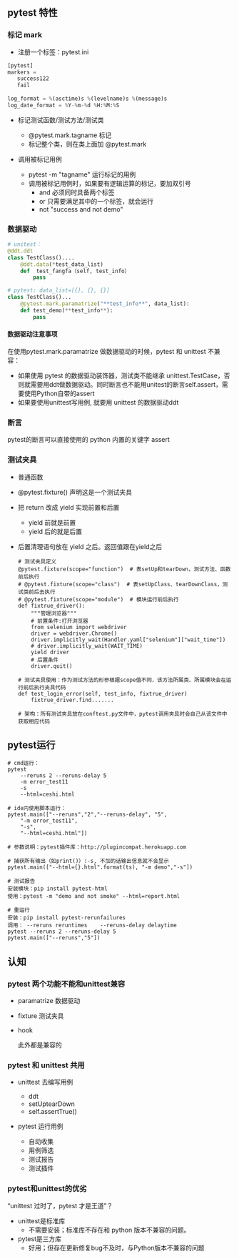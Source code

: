 ## pytest 特性

### 标记 mark

- 注册一个标签：pytest.ini

 ```python
[pytest]
markers =
    success122
    fail
    
log_format = %(asctime)s %(levelname)s %(message)s
log_date_format = %Y-%m-%d %H:%M:%S
 ```

 

- 标记测试函数/测试方法/测试类
  - @pytest.mark.tagname    标记
  - 标记整个类，则在类上面加 @pytest.mark

- 调用被标记用例 
  - pytest -m "tagname"    运行标记的用例
  - 调用被标记用例时，如果要有逻辑运算的标记，要加双引号
    - and  必须同时具备两个标签
    - or  只需要满足其中的一个标签，就会运行
    - not    "success and not demo"


### 数据驱动
```python
# unitest：
@ddt.ddt
class TestClass()....
	@ddt.data(*test_data_list)
	def  test_fangfa（self, test_info）
		pass

# pytest: data_list=[{}, {}, {}]
class TestClass()...
	@pytest.mark.paramatrize("**test_info**", data_list):
	def test_demo(**test_info**):
		pass
```
#### 数据驱动注意事项
在使用pytest.mark.paramatrize 做数据驱动的时候，pytest 和 unittest 不兼容：

- 如果使用 pytest 的数据驱动装饰器，测试类不能继承 unittest.TestCase，否则就需要用ddt做数据驱动。同时断言也不能用unitest的断言self.assert，需要使用Python自带的assert
- 如果要使用unittest写用例,  就要用 unittest 的数据驱动ddt



### 断言

pytest的断言可以直接使用的 python 内置的关键字 assert



### 测试夹具

- 普通函数

- @pytest.fixture() 声明这是一个测试夹具

- 把 return 改成 yield 实现前置和后置
    - yield 前就是前置
    - yield 后的就是后置
    
- 后置清理语句放在 yield 之后。返回值跟在yield之后

    ```
    # 测试夹具定义
    @pytest.fixture(scope="function")  # 表setUp和tearDown，测试方法、函数前后执行
    # @pytest.fixture(scope="class")  # 表setUpClass、tearDownClass，测试类前后去执行
    # @pytest.fixture(scope="module")  # 模块运行前后执行
    def fixtrue_driver():
        """管理浏览器"""
        # 前置条件:打开浏览器
        from selenium import webdriver
        driver = webdriver.Chrome()
        driver.implicitly_wait(Handler.yaml["selenium"]["wait_time"])
        # driver.implicitly_wait(WAIT_TIME)
        yield driver
    	# 后置条件
        driver.quit()
        
    # 测试夹具使用：作为测试方法的形参根据scope值不同，该方法所属类、所属模块会在运行前后执行夹具代码 
    def test_login_error(self, test_info, fixtrue_driver)
    	fixtrue_driver.find.......
    	
    # 架构：所有测试夹具放在conftest.py文件中，pytest调用夹具时会自己从该文件中获取相应代码
    
    ```
    

## pytest运行

```
# cmd运行：
pytest
	--reruns 2 --reruns-delay 5 
	-m error_test11 
	-s 
	--html=ceshi.html

# ide内使用脚本运行：
pytest.main(["--reruns","2","--reruns-delay", "5",
	"-m error_test11", 
	"-s", 
	"--html=ceshi.html"])

# 参数说明：pytest插件库：http://plugincompat.herokuapp.com

# 捕获所有输出（如print()）:-s, 不加的话输出信息就不会显示
pytest.main(["--html={}.html".format(ts), "-m demo","-s"])

# 测试报告
安装模块：pip install pytest-html
使用：pytest -m "demo and not smoke" --html=report.html

# 重运行
安装：pip install pytest-rerunfailures
调用： --reruns reruntimes    --reruns-delay delaytime
pytest --reruns 2 --reruns-delay 5
pytest.main(["--reruns","5"])

```

## 认知

### pytest 两个功能不能和unittest兼容

- paramatrize  数据驱动

- fixture  测试夹具

- hook

  此外都是兼容的

### pytest 和 unittest 共用

- unittest 去编写用例
  - ddt
  - setUptearDown
  - self.assertTrue()

- pytest 运行用例
  - 自动收集
  - 用例筛选
  - 测试报告
  - 测试插件

### pytest和unittest的优劣

“unittest 过时了，pytest 才是王道”？

- unittest是标准库
  - 不需要安装；标准库不存在和 python 版本不兼容的问题。 
- pytest是三方库
  - 好用；但存在更新修复bug不及时，与Python版本不兼容的问题